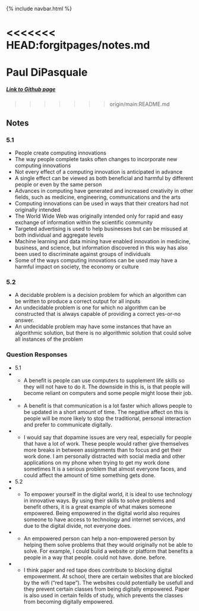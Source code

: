 {% include navbar.html %}

<<<<<<< HEAD:forgitpages/notes.md
=======
# Paul DiPasquale
##### [Link to Github page](https://paul-d6.github.io/RepoTri3/)



>>>>>>> origin/main:README.md
## Notes
### 5.1
- People create computing innovations
- The way people complete tasks often changes to incorporate new computing innovations
- Not every effect of a computing innovation is anticipated in advance
- A single effect can be viewed as both beneficial and harmful by different people or even by the same person
- Advances in computing have generated and increased creativity in other fields, such as medicine, engineering, communications and the arts
- Computing innovations can be used in ways that their creators had not originally intended
- The World Wide Web was originally intended only for rapid and easy exchange of information within the scientific community
- Targeted advertising is used to help businesses but can be misused at both individual and aggregate levels
- Machine learning and data mining have enabled innovation in medicine, business, and science, but information discovered in this way has also been used to discriminate against groups of individuals
- Some of the ways computing innovations can be used may have a  harmful impact on society, the economy or culture

### 5.2
- A decidable problem is a decision problem for which an algorithm can be written to produce a correct output for all inputs
- An undecidable problem is one for which no algorithm can be constructed that is always capable of providing a correct yes-or-no answer.
- An undecidable problem may have some instances that have an algorithmic solution, but there is no algorithmic solution that could solve all instances of the problem
### Question Responses
- 5.1
- - A benefit is people can use computers to supplement life skills so they will not have to do it. The downside in this is, is that people will become reliant on computers and some people might loose their job.
- - A benefit is that communication is a lot faster which allows people to be updated in a short amount of time. The negative affect on this is people will be more likely to stop the traditional, personal interaction and prefer to communicate digitally.
- - I would say that dopamine issues are very real, especially for people that have a lot of work. These people would rather give themselves more breaks in between assignments than to focus and get their work done. I am personally distracted with social media and other applications on my phone when trying to get my work done sometimes It is a serious problem that almost everyone faces, and could affect the amount of time something gets done.
- 5.2
- - To empower yourself in the digital world, it is ideal to use technology in innovative ways. By using their skills to solve problems and benefit others, it is a great example of what makes someone empowered. Being empowered in the digital world also requires someone to have access to technology and internet services, and due to the digital divide, not everyone does.
- - An empowered person can help a non-empowered person by helping them solve problems that they would originally not be able to solve. For example, I could build a website or platform that benefits a people in a way that people. could not have. done. before.
- - I think paper and red tape does contribute to blocking digital empowerment. At school, there are certain websites that are blocked by the wifi (“red tape”). The websites could potentially be usefull and they prevent certain classes from being digitally empowered. Paper is also used in certain feilds of study, which prevents the classes from becoming digitally empowered.
